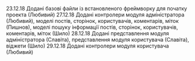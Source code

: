 23.12.18 Додані базові файли із встановленого фреймворку для початку проекта (Любивий)
27.12.18 Додані контролери модуля адміністратора (Любивий), моделі постів, сторінок, користувачів, коментарів, міток (Пишнов), моделі пошуку інформації постів, сторінок, користувачів, коментарів, міток (Шило)
28.12.18 Додані представлення модуля адміністратора (Славіта), представлення модуля користувача (Славіта), віджети (Шило)
29.12.18 Додані контролери модуля користувача (Любивий)
